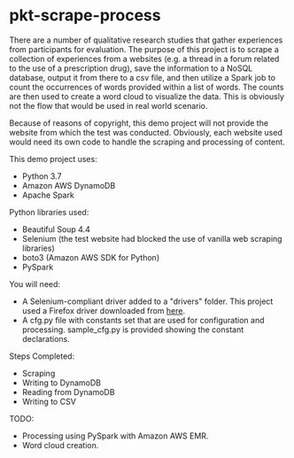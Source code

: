 # pkt-scrape-process
There are a number of qualitative research studies that gather experiences from participants for 
evaluation. The purpose of this project is to 
scrape a collection of experiences from a websites (e.g. a thread in a forum related to the use 
of a prescription drug), save the information 
to a NoSQL database, output it from there to a csv file, and then utilize a Spark job to 
count the occurrences of words provided within a list of words. The counts 
are then used to create a word cloud to visualize the data. This is obviously not the flow that 
would be used in real world scenario.

Because of reasons of copyright, this demo project will not provide the website from which 
the test was conducted. Obviously, each website used would need its own code to handle the 
scraping and processing of content.
 
This demo project uses:
+ Python 3.7
+ Amazon AWS DynamoDB
+ Apache Spark

Python libraries used:
+ Beautiful Soup 4.4
+ Selenium (the test website had blocked the use of vanilla web scraping libraries)
+ boto3 (Amazon AWS SDK for Python)
+ PySpark

You will need:
+ A Selenium-compliant driver added to a "drivers" folder. This project used a Firefox 
driver downloaded from [here](https://github.com/mozilla/geckodriver/releases).
+ A cfg.py file with constants set that are used for configuration and processing. sample_cfg.py 
is provided showing the constant declarations. 

Steps Completed:
+ Scraping
+ Writing to DynamoDB
+ Reading from DynamoDB
+ Writing to CSV

TODO:
+ Processing using PySpark with Amazon AWS EMR.
+ Word cloud creation.

